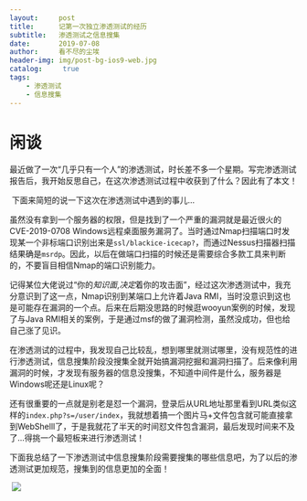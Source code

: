 ```yaml
---
layout:     post
title:      记第一次独立渗透测试的经历
subtitle:   渗透测试之信息搜集
date:       2019-07-08
author:     看不尽的尘埃
header-img: img/post-bg-ios9-web.jpg
catalog: 	 true
tags:
    - 渗透测试
    - 信息搜集
---
```

# 闲谈
​	最近做了一次“几乎只有一个人”的渗透测试，时长差不多一个星期。写完渗透测试报告后，我开始反思自己，在这次渗透测试过程中收获到了什么？因此有了本文！

​	下面来简短的说一下这次在渗透测试中遇到的事儿...

​	虽然没有拿到一个服务器的权限，但是找到了一个严重的漏洞就是最近很火的CVE-2019-0708 Windows远程桌面服务漏洞了。当时通过Nmap扫描端口时发现某一个非标端口识别出来是`ssl/blackice-icecap?`，而通过Nessus扫描器扫描结果确是`msrdp`。因此，以后在做端口扫描的时候还是需要综合多款工具来判断的，不要盲目相信Nmap的端口识别能力。

​	记得某位大佬说过“你的*知识面*,*决定*着你的攻击面”，经过这次渗透测试中，我充分意识到了这一点，Nmap识别到某端口上允许着Java RMI，当时没意识到这也是可能存在漏洞的一个点。后来在后期没思路的时候逛wooyun案例的时候，发现了与Java RMI相关的案例，于是通过msf的做了漏洞检测，虽然没成功，但也给自己涨了见识。

​	在渗透测试的过程中，我发现自己比较乱，想到哪里就测试哪里，没有规范性的进行渗透测试，信息搜集阶段没搜集全就开始搞漏洞挖掘和漏洞扫描了。后来像利用漏洞的时候，才发现有服务器的信息没搜集，不知道中间件是什么，服务器是Windows呢还是Linux呢？

​	还有很重要的一点就是别老是怼一个漏洞，登录后从URL地址那里看到URL类似这样的`index.php?s=/user/index`，我就想着搞一个图片马+文件包含就可能直接拿到WebShelll了，于是我就花了半天的时间怼文件包含漏洞，最后发现时间来不及了...得挑一个最短板来进行渗透测试！

​	下面我总结了一下渗透测试中信息搜集阶段需要搜集的哪些信息吧，为了以后的渗透测试更加规范，搜集到的信息更加的全面！

​	![](../../../../img/Information_Collection_of_Penetest.png)